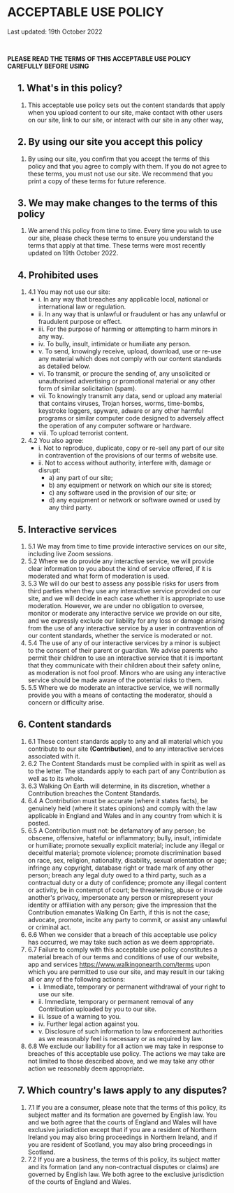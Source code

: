 <div class="section-privacy-policy-container">
    <div class="section-web-header">
        <h1><strong>ACCEPTABLE USE POLICY</strong></h1>
        <p>Last updated: 19th October 2022</p>
        <br>
        <p><strong>PLEASE READ THE TERMS OF THIS ACCEPTABLE USE POLICY CAREFULLY BEFORE USING </strong></p>
        <ol>
          <h2>1. What's in this policy?</h2>
          <ol>
            <li>This acceptable use policy sets out the content standards that apply when you upload content to our site, make contact with other users on our site, link to our site, or interact with our site in any other way,</li>
          </ol>
        </ol>
    </div>
    <div class="section-web-header">
        <ol>
          <h2>2. By using our site you accept this policy</h2>
          <ol>
            <li>By using our site, you confirm that you accept the terms of this policy and that you agree to comply with them. If you do not agree to these terms, you must not use our site. We recommend that you print a copy of these terms for future reference.</li>
          </ol>
        </ol>
    </div>
    <div class="section-web-header">
        <ol>
          <h2>3. We may make changes to the terms of this policy</h2>
          <ol>
            <li>We amend this policy from time to time. Every time you wish to use our site, please check these terms to ensure you understand the terms that apply at that time. These terms were most recently updated on 19th October 2022.
            </li>
          </ol>
        </ol>
    </div>
    <div class="section-web-header">
        <ol>
          <h2>4. Prohibited uses</h2>
          <ol>
            <li>
              4.1 You may not use our site:
              <ul>
                <li>i. In any way that breaches any applicable local, national or international law or regulation.</li>
                <li>ii. In any way that is unlawful or fraudulent or has any unlawful or fraudulent purpose or effect.</li>
                <li>iii. For the purpose of harming or attempting to harm minors in any way.</li>
                <li>iv. To bully, insult, intimidate or humiliate any person.</li>
                <li>v. To send, knowingly receive, upload, download, use or re-use any material which does not comply with our content standards as detailed below.</li>
                <li>vi. To transmit, or procure the sending of, any unsolicited or unauthorised advertising or promotional material or any other form of similar solicitation (spam).</li>
                <li>vii. To knowingly transmit any data, send or upload any material that contains viruses, Trojan horses, worms, time-bombs, keystroke loggers, spyware, adware or any other harmful programs or similar computer code designed to adversely affect the operation of any computer software or hardware.</li>
                <li>viii. To upload terrorist content.</li>
              </ul>
            </li>
            <li>
              4.2 You also agree:
              <ul>
                <li>i. Not to reproduce, duplicate, copy or re-sell any part of our site in contravention of the provisions of our terms of website use.</li>
                <li>
                  ii. Not to access without authority, interfere with, damage or disrupt:
                  <ul>
                    <li>a) any part of our site;</li>
                    <li>b) any equipment or network on which our site is stored; </li>
                    <li>c) any software used in the provision of our site; or</li>
                    <li>d) any equipment or network or software owned or used by any third party.</li>
                  </ul>
                </li>
              </ul>
            </li>
          </ol>
        </ol>
      </div>
      <div class="section-web-header">
        <ol>
          <h2>5. Interactive services</h2>
          <ol>
            <li>5.1 We may from time to time provide interactive services on our site, including live Zoom sessions.</li>
            <li>5.2 Where we do provide any interactive service, we will provide clear information to you about the kind of service offered, if it is moderated and what form of moderation is used.</li>
            <li>5.3 We will do our best to assess any possible risks for users from third parties when they use any interactive service provided on our site, and we will decide in each case whether it is appropriate to use moderation. However, we are under no obligation to oversee, monitor or moderate any interactive service we provide on our site, and we expressly exclude our liability for any loss or damage arising from the use of any interactive service by a user in contravention of our content standards, whether the service is moderated or not. </li>
            <li>5.4 The use of any of our interactive services by a minor is subject to the consent of their parent or guardian. We advise parents who permit their children to use an interactive service that it is important that they communicate with their children about their safety online, as moderation is not fool proof. Minors who are using any interactive service should be made aware of the potential risks to them. </li>
            <li>5.5 Where we do moderate an interactive service, we will normally provide you with a means of contacting the moderator, should a concern or difficulty arise.</li>
          </ol>
        </ol>
      </div>
      <div class="section-web-header">
        <ol>
          <h2>6. Content standards</h2>
          <ol>
            <li>6.1 These content standards apply to any and all material which you contribute to our site <strong>(Contribution)</strong>, and to any interactive services associated with it. </li>
            <li>6.2 The Content Standards must be complied with in spirit as well as to the letter. The standards apply to each part of any Contribution as well as to its whole.</li>
            <li>6.3 Walking On Earth will determine, in its discretion, whether a Contribution breaches the Content Standards.</li>
            <li>6.4 A Contribution must be accurate (where it states facts), be genuinely held (where it states opinions) and comply with the law applicable in England and Wales and in any country from which it is posted.</li>
            <li>6.5 A Contribution must not: be defamatory of any person; be obscene, offensive, hateful or inflammatory; bully, insult, intimidate or humiliate; promote sexually explicit material; include any illegal or deceitful material; promote violence; promote discrimination based on race, sex, religion, nationality, disability, sexual orientation or age; infringe any copyright, database right or trade mark of any other person; breach any legal duty owed to a third party, such as a contractual duty or a duty of confidence; promote any illegal content or activity, be in contempt of court; be threatening, abuse or invade another's privacy, impersonate any person or misrepresent your identity or affiliation with any person; give the impression that the Contribution emanates Walking On Earth, if this is not the case; advocate, promote, incite any party to commit, or assist any unlawful or criminal act.</li>
            <li>6.6 When we consider that a breach of this acceptable use policy has occurred, we may take such action as we deem appropriate. </li>
            <li>
              6.7 Failure to comply with this acceptable use policy constitutes a material breach of our terms and conditions of use of our website, app and services
              <a href="https://www.walkingonearth.com/terms">https://www.walkingonearth.com/terms</a> upon which you are permitted to use our site, and may result in our taking all or any of the following actions:
              <ul>
                <li>i. Immediate, temporary or permanent withdrawal of your right to use our site.</li>
                <li>ii. Immediate, temporary or permanent removal of any Contribution uploaded by you to our site.</li>
                <li>iii. Issue of a warning to you.</li>
                <li>iv. Further legal action against you.</li>
                <li>v. Disclosure of such information to law enforcement authorities as we reasonably feel is necessary or as required by law.</li>
              </ul>
              <li>6.8 We exclude our liability for all action we may take in response to breaches of this acceptable use policy. The actions we may take are not limited to those described above, and we may take any other action we reasonably deem appropriate.</li>
            </li>
          </ol>
        </ol>
      </div>
      <div class="section-web-header">
        <ol>
          <h2>7. Which country's laws apply to any disputes?</h2>
          <ol>
            <li>7.1 If you are a consumer, please note that the terms of this policy, its subject matter and its formation are governed by English law. You and we both agree that the courts of England and Wales will have exclusive jurisdiction except that if you are a resident of Northern Ireland you may also bring proceedings in Northern Ireland, and if you are resident of Scotland, you may also bring proceedings in Scotland.</li>
            <li>7.2 If you are a business, the terms of this policy, its subject matter and its formation (and any non-contractual disputes or claims) are governed by English law. We both agree to the exclusive jurisdiction of the courts of England and Wales.</li>
          </ol>
        </ol>
      </div>
    </div>
</div>
